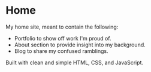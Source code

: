# Home

My home site, meant to contain the following:

- Portfolio to show off work I'm proud of.
- About section to provide insight into my background.
- Blog to share my confused ramblings.

Built with clean and simple HTML, CSS, and JavaScript.
